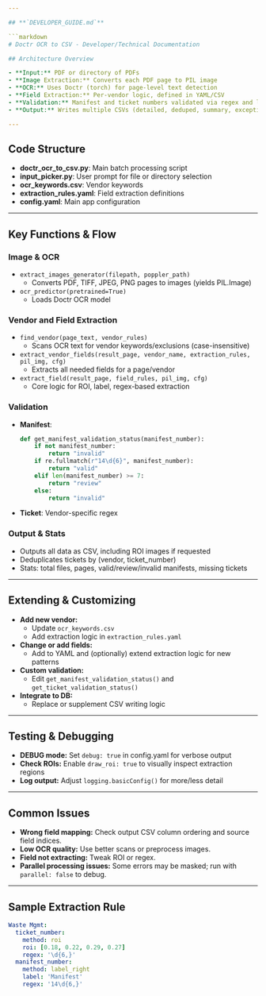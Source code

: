 ```yaml
---

## **`DEVELOPER_GUIDE.md`**

```markdown
# Doctr OCR to CSV - Developer/Technical Documentation

## Architecture Overview

- **Input:** PDF or directory of PDFs
- **Image Extraction:** Converts each PDF page to PIL image
- **OCR:** Uses Doctr (torch) for page-level text detection
- **Field Extraction:** Per-vendor logic, defined in YAML/CSV
- **Validation:** Manifest and ticket numbers validated via regex and length logic
- **Output:** Writes multiple CSVs (detailed, deduped, summary, exceptions) and ROI-marked images

---
```


## Code Structure

- **doctr_ocr_to_csv.py**: Main batch processing script
- **input_picker.py**: User prompt for file or directory selection
- **ocr_keywords.csv**: Vendor keywords
- **extraction_rules.yaml**: Field extraction definitions
- **config.yaml**: Main app configuration

---

## Key Functions & Flow

### Image & OCR

- `extract_images_generator(filepath, poppler_path)`
    - Converts PDF, TIFF, JPEG, PNG pages to images (yields PIL.Image)
- `ocr_predictor(pretrained=True)`
    - Loads Doctr OCR model

### Vendor and Field Extraction

- `find_vendor(page_text, vendor_rules)`
    - Scans OCR text for vendor keywords/exclusions (case-insensitive)
- `extract_vendor_fields(result_page, vendor_name, extraction_rules, pil_img, cfg)`
    - Extracts all needed fields for a page/vendor
- `extract_field(result_page, field_rules, pil_img, cfg)`
    - Core logic for ROI, label, regex-based extraction

### Validation

- **Manifest**:
    ```python
    def get_manifest_validation_status(manifest_number):
        if not manifest_number:
            return "invalid"
        if re.fullmatch(r"14\d{6}", manifest_number):
            return "valid"
        elif len(manifest_number) >= 7:
            return "review"
        else:
            return "invalid"
    ```
- **Ticket**: Vendor-specific regex

### Output & Stats

- Outputs all data as CSV, including ROI images if requested
- Deduplicates tickets by (vendor, ticket_number)
- Stats: total files, pages, valid/review/invalid manifests, missing tickets

---

## Extending & Customizing

- **Add new vendor:**  
  - Update `ocr_keywords.csv`
  - Add extraction logic in `extraction_rules.yaml`
- **Change or add fields:**  
  - Add to YAML and (optionally) extend extraction logic for new patterns
- **Custom validation:**  
  - Edit `get_manifest_validation_status()` and `get_ticket_validation_status()`
- **Integrate to DB:**  
  - Replace or supplement CSV writing logic

---

## Testing & Debugging

- **DEBUG mode:** Set `debug: true` in config.yaml for verbose output
- **Check ROIs:** Enable `draw_roi: true` to visually inspect extraction regions
- **Log output:** Adjust `logging.basicConfig()` for more/less detail

---

## Common Issues

- **Wrong field mapping:** Check output CSV column ordering and source field indices.
- **Low OCR quality:** Use better scans or preprocess images.
- **Field not extracting:** Tweak ROI or regex.
- **Parallel processing issues:** Some errors may be masked; run with `parallel: false` to debug.

---

## Sample Extraction Rule

```yaml
Waste Mgmt:
  ticket_number:
    method: roi
    roi: [0.18, 0.22, 0.29, 0.27]
    regex: '\d{6,}'
  manifest_number:
    method: label_right
    label: 'Manifest'
    regex: '14\d{6,}'
